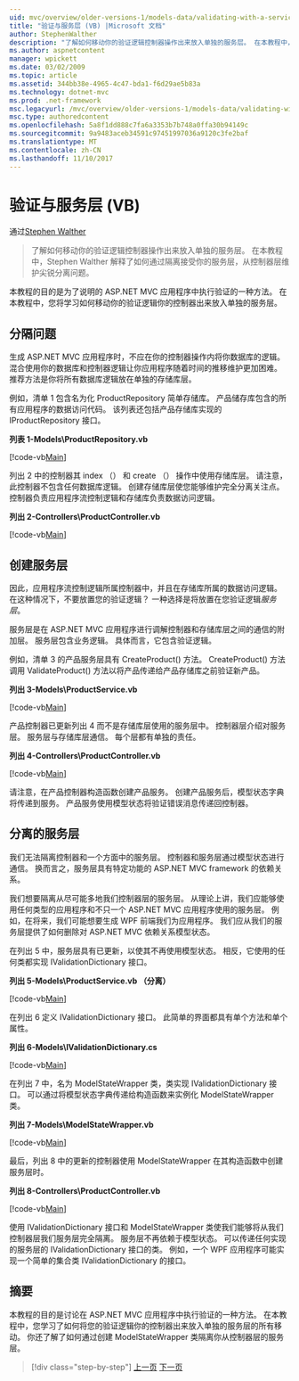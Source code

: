 ```yaml
---
uid: mvc/overview/older-versions-1/models-data/validating-with-a-service-layer-vb
title: "验证与服务层 (VB) |Microsoft 文档"
author: StephenWalther
description: "了解如何移动你的验证逻辑控制器操作出来放入单独的服务层。 在本教程中，Stephen Walther 解释了如何你..."
ms.author: aspnetcontent
manager: wpickett
ms.date: 03/02/2009
ms.topic: article
ms.assetid: 344bb38e-4965-4c47-bda1-f6d29ae5b83a
ms.technology: dotnet-mvc
ms.prod: .net-framework
msc.legacyurl: /mvc/overview/older-versions-1/models-data/validating-with-a-service-layer-vb
msc.type: authoredcontent
ms.openlocfilehash: 5a8f1dd888c7fa6a3353b7b748a0ffa30b94149c
ms.sourcegitcommit: 9a9483aceb34591c97451997036a9120c3fe2baf
ms.translationtype: MT
ms.contentlocale: zh-CN
ms.lasthandoff: 11/10/2017
---
```

<a name="validating-with-a-service-layer-vb"></a>验证与服务层 (VB)
====================
通过[Stephen Walther](https://github.com/StephenWalther)

> 了解如何移动你的验证逻辑控制器操作出来放入单独的服务层。 在本教程中，Stephen Walther 解释了如何通过隔离接受你的服务层，从控制器层维护尖锐分离问题。


本教程的目的是为了说明的 ASP.NET MVC 应用程序中执行验证的一种方法。 在本教程中，您将学习如何移动你的验证逻辑你的控制器出来放入单独的服务层。

## <a name="separating-concerns"></a>分隔问题

生成 ASP.NET MVC 应用程序时，不应在你的控制器操作内将你数据库的逻辑。 混合使用你的数据库和控制器逻辑让你应用程序随着时间的推移维护更加困难。 推荐方法是你将所有数据库逻辑放在单独的存储库层。

例如，清单 1 包含名为化 ProductRepository 简单存储库。 产品储存库包含的所有应用程序的数据访问代码。 该列表还包括产品存储库实现的 IProductRepository 接口。

**列表 1-Models\ProductRepository.vb**

[!code-vb[Main](validating-with-a-service-layer-vb/samples/sample1.vb)]

列出 2 中的控制器其 index （） 和 create （） 操作中使用存储库层。 请注意，此控制器不包含任何数据库逻辑。 创建存储库层使您能够维护完全分离关注点。 控制器负责应用程序流控制逻辑和存储库负责数据访问逻辑。

**列出 2-Controllers\ProductController.vb**

[!code-vb[Main](validating-with-a-service-layer-vb/samples/sample2.vb)]

## <a name="creating-a-service-layer"></a>创建服务层

因此，应用程序流控制逻辑所属控制器中，并且在存储库所属的数据访问逻辑。 在这种情况下，不要放置您的验证逻辑？ 一种选择是将放置在您验证逻辑*服务层*。

服务层是在 ASP.NET MVC 应用程序进行调解控制器和存储库层之间的通信的附加层。 服务层包含业务逻辑。 具体而言，它包含验证逻辑。

例如，清单 3 的产品服务层具有 CreateProduct() 方法。 CreateProduct() 方法调用 ValidateProduct() 方法以将产品传递给产品存储库之前验证新产品。

**列出 3-Models\ProductService.vb**

[!code-vb[Main](validating-with-a-service-layer-vb/samples/sample3.vb)]

产品控制器已更新列出 4 而不是存储库层使用的服务层中。 控制器层介绍对服务层。 服务层与存储库层通信。 每个层都有单独的责任。

**列出 4-Controllers\ProductController.vb**

[!code-vb[Main](validating-with-a-service-layer-vb/samples/sample4.vb)]

请注意，在产品控制器构造函数创建产品服务。 创建产品服务后，模型状态字典将传递到服务。 产品服务使用模型状态将验证错误消息传递回控制器。

## <a name="decoupling-the-service-layer"></a>分离的服务层

我们无法隔离控制器和一个方面中的服务层。 控制器和服务层通过模型状态进行通信。 换而言之，服务层具有特定功能的 ASP.NET MVC framework 的依赖关系。

我们想要隔离从尽可能多地我们控制器层的服务层。 从理论上讲，我们应能够使用任何类型的应用程序和不只一个 ASP.NET MVC 应用程序使用的服务层。 例如，在将来，我们可能想要生成 WPF 前端我们为应用程序。 我们应从我们的服务层提供了如何删除对 ASP.NET MVC 依赖关系模型状态。

在列出 5 中，服务层具有已更新，以使其不再使用模型状态。 相反，它使用的任何类都实现 IValidationDictionary 接口。

**列出 5-Models\ProductService.vb （分离）**

[!code-vb[Main](validating-with-a-service-layer-vb/samples/sample5.vb)]

在列出 6 定义 IValidationDictionary 接口。 此简单的界面都具有单个方法和单个属性。

**列出 6-Models\IValidationDictionary.cs**

[!code-vb[Main](validating-with-a-service-layer-vb/samples/sample6.vb)]

在列出 7 中，名为 ModelStateWrapper 类，类实现 IValidationDictionary 接口。 可以通过将模型状态字典传递给构造函数来实例化 ModelStateWrapper 类。

**列出 7-Models\ModelStateWrapper.vb**

[!code-vb[Main](validating-with-a-service-layer-vb/samples/sample7.vb)]

最后，列出 8 中的更新的控制器使用 ModelStateWrapper 在其构造函数中创建服务层时。

**列出 8-Controllers\ProductController.vb**

[!code-vb[Main](validating-with-a-service-layer-vb/samples/sample8.vb)]

使用 IValidationDictionary 接口和 ModelStateWrapper 类使我们能够将从我们控制器层我们服务层完全隔离。 服务层不再依赖于模型状态。 可以传递任何实现的服务层的 IValidationDictionary 接口的类。 例如，一个 WPF 应用程序可能实现一个简单的集合类 IValidationDictionary 的接口。

## <a name="summary"></a>摘要

本教程的目的是讨论在 ASP.NET MVC 应用程序中执行验证的一种方法。 在本教程中，您学习了如何将您的验证逻辑你的控制器出来放入单独的服务层的所有移动。 你还了解了如何通过创建 ModelStateWrapper 类隔离你从控制器层的服务层。

>[!div class="step-by-step"]
[上一页](validating-with-the-idataerrorinfo-interface-vb.md)
[下一页](validation-with-the-data-annotation-validators-vb.md)
